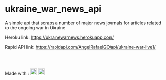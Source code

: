 # ukraine_war_news_api
A simple api that scraps a number of major news journals for articles related to the ongoing war in Ukraine

Heroku link:
https://ukrainewarnews.herokuapp.com/

Rapid API link:
https://rapidapi.com/AngelRafaelGO/api/ukraine-war-live1/


<br/><br/>

Made with :
<a href="https://developer.mozilla.org/en-US/docs/Web/JavaScript" title="JavaScript"><img src="https://github.com/tomchen/stack-icons/blob/master/logos/javascript.svg" alt="JavaScript" width="21px" height="21px"></a>
<a href="https://nodejs.org/" title="Node.js"><img src="https://github.com/tomchen/stack-icons/blob/master/logos/nodejs-icon.svg" alt="Node.js" width="21px" height="21px"></a>
